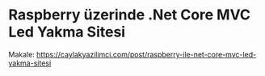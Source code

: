 # Raspberry üzerinde .Net Core MVC Led Yakma Sitesi

Makale: https://caylakyazilimci.com/post/raspberry-ile-net-core-mvc-led-yakma-sitesi
